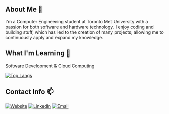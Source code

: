 ## About Me 👋

I'm a Computer Engineering student at Toronto Met University with a passion for both software and hardware technology. I enjoy coding and building stuff, which has led to the creation of many projects; allowing me to continuously apply and expand my knowledge.

## What I'm Learning 🌱

Software Development & Cloud Computing

[![Top Langs](https://github-readme-stats.vercel.app/api/top-langs/?username=razeenf&layout=compact&exclude_repo=General-Purpose-Processor)](https://github.com/anuraghazra/github-readme-stats)

## Contact Info 📫

[![Website](https://img.shields.io/badge/Website-%23FF8C00.svg?logo=google-chrome&logoColor=white)](https://www.razeenf.com)
[![LinkedIn](https://img.shields.io/badge/LinkedIn-%230077B5.svg?logo=linkedin&logoColor=white)](https://linkedin.com/in/razeenf)
[![Email](https://img.shields.io/badge/Email-%23D14836.svg?logo=gmail&logoColor=white)](mailto:razeenfaruque@gmail.com)

